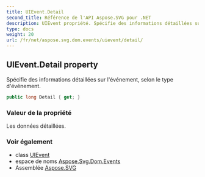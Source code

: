 ```yaml
---
title: UIEvent.Detail
second_title: Référence de l'API Aspose.SVG pour .NET
description: UIEvent propriété. Spécifie des informations détaillées sur lévénement selon le type dévénement.
type: docs
weight: 20
url: /fr/net/aspose.svg.dom.events/uievent/detail/
---
```

## UIEvent.Detail property

Spécifie des informations détaillées sur l'événement, selon le type d'événement.

```csharp
public long Detail { get; }
```

### Valeur de la propriété

Les données détaillées.

### Voir également

* class [UIEvent](../)
* espace de noms [Aspose.Svg.Dom.Events](../../uievent/)
* Assemblée [Aspose.SVG](../../../)


